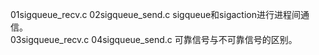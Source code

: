 01sigqueue_recv.c  02sigqueue_send.c    sigqueue和sigaction进行进程间通信。						
03sigqueue_recv.c  04sigqueue_send.c    可靠信号与不可靠信号的区别。